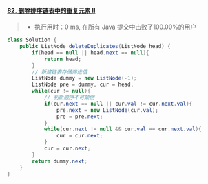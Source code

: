 #### [82. 删除排序链表中的重复元素 II](https://leetcode-cn.com/problems/remove-duplicates-from-sorted-list-ii/)

> - 执行用时：0 ms, 在所有 Java 提交中击败了100.00%的用户

```java
class Solution {
    public ListNode deleteDuplicates(ListNode head) {
        if(head == null || head.next == null){
            return head;
        }
        // 新建链表存储筛选值
        ListNode dummy = new ListNode(-1);
        ListNode pre = dummy, cur = head;
        while(cur != null){
            // 判断顺序不可颠倒
            if(cur.next == null || cur.val != cur.next.val){
                pre.next = new ListNode(cur.val);
                pre = pre.next;
            }
            while(cur.next != null && cur.val == cur.next.val){
                cur = cur.next;
            }
            cur = cur.next;
        }
        return dummy.next;
    }
}
```

